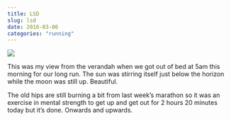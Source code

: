 ```yaml
---
title: LSD
slug: lsd
date: 2016-03-06
categories: "running"
---
```


<p><img src="https://res.cloudinary.com/dy6grlu8z/image/upload/v1558841960/obfgvrpkr7fhuykhmzmw.jpg"/></p>
<p>This was my view from the verandah when we got out of bed at 5am this morning for our long run. The sun was stirring itself just below the horizon while the moon was still up. Beautiful.</p>
<p>The old hips are still burning a bit from last week’s marathon so it was an exercise in mental strength to get up and get out for 2 hours 20 minutes today but it’s done. Onwards and upwards.</p>








